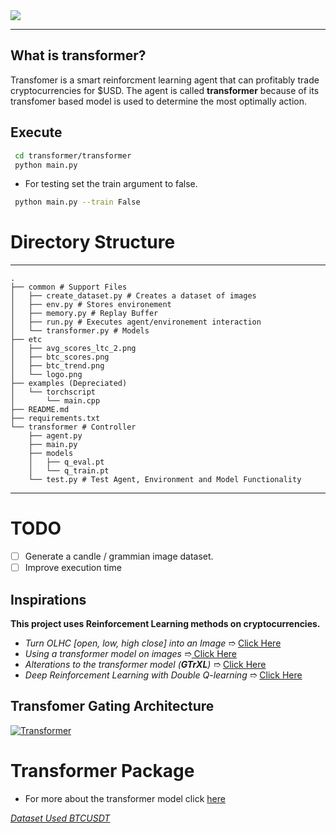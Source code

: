   <img src="etc/logo.png">

------
What is transformer?
------
  Transfomer is a smart reinforcment learning agent that can profitably trade cryptocurrencies for $USD. The agent is called **transformer** because of its transfomer based model is used to determine the most optimally action. 

## Execute 
```sh
 cd transformer/transformer
 python main.py
```
- For testing set the train argument to false.
```sh
 python main.py --train False
```
# Directory Structure
------
    .
    ├── common # Support Files
    │   ├── create_dataset.py # Creates a dataset of images
    │   ├── env.py # Stores environement
    │   ├── memory.py # Replay Buffer
    │   ├── run.py # Executes agent/environement interaction 
    │   └── transformer.py # Models
    ├── etc
    │   ├── avg_scores_ltc_2.png
    │   ├── btc_scores.png
    │   ├── btc_trend.png
    │   └── logo.png
    ├── examples (Depreciated)
    │   └── torchscript
    │       └── main.cpp
    ├── README.md
    ├── requirements.txt
    └── transformer # Controller
        ├── agent.py 
        ├── main.py
        ├── models
        │   ├── q_eval.pt
        │   └── q_train.pt
        └── test.py # Test Agent, Environment and Model Functionality
------
# TODO 
- [ ] Generate a candle / grammian image dataset. 
- [ ] Improve execution time

## Inspirations 
**This project uses Reinforcement Learning methods on cryptocurrencies.**
- *Turn OLHC [open, low, high close] into an Image* ➱ [Click Here](https://arxiv.org/abs/1901.05237)
- *Using a transformer model on images* ➱[ Click Here](https://arxiv.org/abs/2010.11929)
- *Alterations to the transformer model (**GTrXL**)* ➱ [Click Here](https://arxiv.org/abs/1910.06764)
- *Deep Reinforcement Learning with Double Q-learning* ➱ [Click Here](https://arxiv.org/abs/1509.06461)


## Transfomer Gating Architecture 
<a href="https://lilianweng.github.io/lil-log/assets/images/gated-transformer-XL.png" rel="Transformer">![Transformer](https://lilianweng.github.io/lil-log/assets/images/gated-transformer-XL.png)</a>


# Transformer Package
- For more about the transformer model click [here](https://github.com/alantess/gtrxl-torch)



*[Dataset Used BTCUSDT](https://cryptodatum.io/csv_downloads)* 
 


